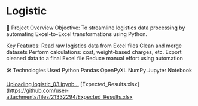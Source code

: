 # Logistic
🚀 Project Overview
Objective:
To streamline logistics data processing by automating Excel-to-Excel transformations using Python.

Key Features:
Read raw logistics data from Excel files
Clean and merge datasets
Perform calculations: cost, weight-based charges, etc.
Export cleaned data to a final Excel file
Reduce manual effort using automation

🛠️ Technologies Used
Python
Pandas
OpenPyXL
NumPy
Jupyter Notebook

[Uploading logistic_03.ipynb…]()
[Expected_Results.xlsx](https://github.com/user-attachments/files/21332294/Expected_Results.xlsx
